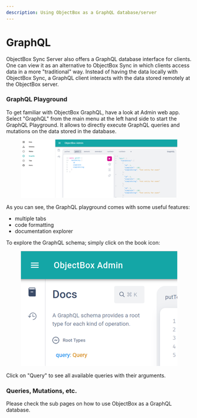 ```yaml
---
description: Using ObjectBox as a GraphQL database/server
---
```


# GraphQL

ObjectBox Sync Server also offers a GraphQL database interface for clients. One can view it as an alternative to ObjectBox Sync in which clients access data in a more "traditional" way. Instead of having the data locally with ObjectBox Sync, a GraphQL client interacts with the data stored remotely at the ObjectBox server.

### GraphQL Playground

To get familiar with ObjectBox GraphQL, have a look at Admin web app. Select "GraphQL" from the main menu at the left hand side to start the GraphQL Playground. It allows to directly execute GraphQL queries and mutations on the data stored in the database.

<figure><img src="../../.gitbook/assets/graphiql.png" alt=""><figcaption></figcaption></figure>

As you can see, the GraphQL playground comes with some useful features:

* multiple tabs
* code formatting
* documentation explorer

To explore the GraphQL schema; simply click on the book icon:

<figure><img src="../../.gitbook/assets/graphiql-schema.png" alt=""><figcaption></figcaption></figure>

Click on "Query" to see all available queries with their arguments.

### Queries, Mutations, etc.

Please check the sub pages on how to use ObjectBox as a GraphQL database.
